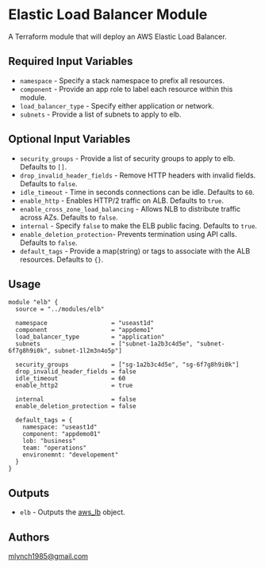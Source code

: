 Elastic Load Balancer Module
===========

A Terraform module that will deploy an AWS Elastic Load Balancer.

Required Input Variables
----------------------

- `namespace` - Specify a stack namespace to prefix all resources.
- `component` - Provide an app role to label each resource within this module.
- `load_balancer_type` - Specify either application or network.
- `subnets` - Provide a list of subnets to apply to elb.

Optional Input Variables
----------------------

- `security_groups` - Provide a list of security groups to apply to elb. Defaults to `[]`.
- `drop_invalid_header_fields` - Remove HTTP headers with invalid fields. Defaults to `false`.
- `idle_timeout` - Time in seconds connections can be idle. Defaults to `60`.
- `enable_http` - Enables HTTP/2 traffic on ALB. Defaults to `true`.
- `enable_cross_zone_load_balancing` - Allows NLB to distribute traffic across AZs. Defaults to `false`.
- `internal` - Specify `false` to make the ELB public facing. Defaults to `true`.
- `enable_deletion_protection`- Prevents termination using API calls. Defaults to `false`.
- `default_tags` - Provide a map(string) or tags to associate with the ALB resources. Defaults to `{}`.

Usage
-----

```hcl
module "elb" {
  source = "../modules/elb"

  namespace                  = "useast1d"
  component                  = "appdemo1"
  load_balancer_type         = "application"
  subnets                    = ["subnet-1a2b3c4d5e", "subnet-6f7g8h9i0k", subnet-1l2m3n4o5p"]

  security_groups            = ["sg-1a2b3c4d5e", "sg-6f7g8h9i0k"]
  drop_invalid_header_fields = false
  idle_timeout               = 60
  enable_http2               = true

  internal                   = false
  enable_deletion_protection = false

  default_tags = {
    namespace: "useast1d"
    component: "appdemo01"
    lob: "business"
    team: "operations"
    environemnt: "developement"
  }
}
```

Outputs
----------------------

- `elb` - Outputs the [aws_lb](https://registry.terraform.io/providers/hashicorp/aws/latest/docs/resources/lb) object.

Authors
----------------------

mlynch1985@gmail.com
